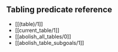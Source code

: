 ## Tabling predicate reference

  * [[(table)/1]]
  * [[current_table/1]]
  * [[abolish_all_tables/0]]
  * [[abolish_table_subgoals/1]]


